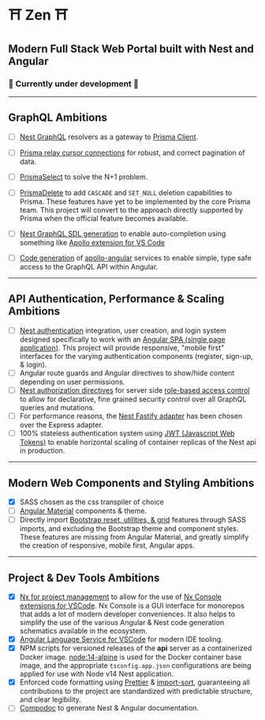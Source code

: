 # ⛩ Zen ⛩
## Modern Full Stack Web Portal built with Nest and Angular
### 🤹 Currently under development 🌱

---

## GraphQL Ambitions
- [ ] [Nest GraphQL](https://docs.nestjs.com/graphql/resolvers) resolvers as a gateway to [Prisma Client](https://www.prisma.io/docs/understand-prisma/prisma-in-your-stack/graphql).

- [ ] [Prisma relay cursor connections](https://github.com/devoxa/prisma-relay-cursor-connection#readme) for robust, and correct pagination of data.
- [ ] [PrismaSelect](https://paljs.com/plugins/select/) to solve the N+1 problem.
- [ ] [PrismaDelete](https://paljs.com/plugins/delete) to add `CASCADE` and `SET_NULL` deletion capabilities to Prisma. These features have yet to be implemented by the core Prisma team.  This project will convert to the approach directly supported by Prisma when the official feature becomes available.
- [ ] [Nest GraphQL SDL generation](https://docs.nestjs.com/graphql/generating-sdl) to enable auto-completion using something like [Apollo extension for VS Code](https://www.apollographql.com/docs/devtools/editor-plugins/)
- [ ] [Code generation](https://graphql-code-generator.com/docs/plugins/typescript-apollo-angular) of [apollo-angular](https://www.apollographql.com/docs/angular/) services to enable simple, type safe access to the GraphQL API within Angular.
---

## API Authentication, Performance & Scaling Ambitions
- [ ] [Nest authentication](https://docs.nestjs.com/techniques/authentication) integration, user creation, and login system designed specifically to work with an [Angular SPA (single page application)](https://angular.io/).  This project will provide responsive, "mobile first" interfaces for the varying authentication components (register, sign-up, & login).  
- [ ] Angular route guards and Angular directives to show/hide content depending on user permissions.
- [ ] [Nest authorization directives](https://docs.nestjs.com/techniques/authentication#extending-guards) for server side [role-based access control](https://en.wikipedia.org/wiki/Role-based_access_control?oldformat=true) to allow for declarative, fine grained security control over all GraphQL queries and mutations.
- [ ] For performance reasons, the [Nest Fastify adapter](https://docs.nestjs.com/techniques/performance#performance-fastify) has been chosen over the Express adapter.
- [ ] 100% stateless authentication system using [JWT (Javascript Web Tokens)](https://docs.nestjs.com/techniques/authentication#jwt-functionality) to enable horizontal scaling of container replicas of the Nest api in production.

---

## Modern Web Components and Styling Ambitions
- [x] SASS chosen as the css transpiler of choice
- [ ] [Angular Material](https://material.angular.io/) components & theme.
- [ ] Directly import [Bootstrap reset, utilities, & grid](https://www.amadousall.com/the-good-parts-of-bootstrap-4-you-are-missing-in-your-angular-material-projects/) features through SASS imports, and excluding the Bootstrap theme and component styles. These features are missing from Angular Material, and greatly simplify the creation of responsive, mobile first, Angular apps.

---

## Project & Dev Tools Ambitions

- [x] [Nx for project management](https://nx.dev/angular) to allow for the use of [Nx Console extensions for VSCode](https://marketplace.visualstudio.com/items?itemName=nrwl.angular-console).  Nx Console is a GUI interface for monorepos that adds a lot of modern developer conveniences.  It also helps to simplify the use of the various Angular & Nest code generation schematics available in the ecosystem.
- [x] [Angular Language Service for VSCode](https://marketplace.visualstudio.com/items?itemName=Angular.ng-template) for modern IDE tooling.
- [x] NPM scripts for versioned releases of the **api** server as a containerized Docker image.  [node:14-alpine](https://hub.docker.com/_/node?tab=description&ref=hackernoon.com) is used for the Docker container base image, and the appropriate `tsconfig.app.json` configurations are being applied for use with Node v14 Nest application.
- [x] Enforced code formatting using [Prettier](https://prettier.io/) & [import-sort](https://www.npmjs.com/package/prettier-plugin-import-sort), guaranteeing all contributions to the project are standardized with predictable structure, and clear legibility.
- [ ] [Compodoc](https://docs.nestjs.com/recipes/documentation) to generate Nest & Angular documentation.
